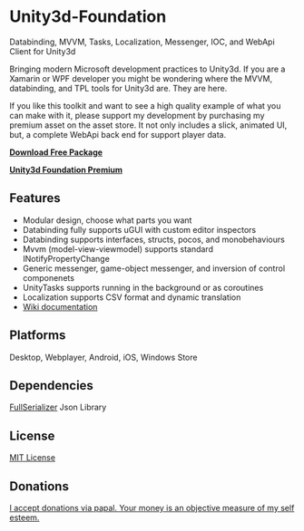 # Unity3d-Foundation
Databinding, MVVM, Tasks, Localization, Messenger, IOC, and WebApi Client for Unity3d

Bringing modern Microsoft development practices to Unity3d. If you are a Xamarin or WPF developer you might be wondering where the MVVM, databinding, and TPL tools for Unity3d are. They are here. 

If you like this toolkit and want to see a high quality example of what you can make with it, please support my development by purchasing my premium asset on the asset store. It not only includes a slick, animated UI, but, a complete WebApi back end for support player data.

**[Download Free Package](https://github.com/NVentimiglia/Unity3d-Foundation/raw/master/Foundation-2015-9-11.unitypackage)**

**[Unity3d Foundation Premium](http://unity3dfoundation.com)**

## Features

- Modular design, choose what parts you want
- Databinding fully supports uGUI with custom editor inspectors
- Databinding supports interfaces, structs, pocos, and monobehaviours
- Mvvm (model-view-viewmodel) supports standard INotifyPropertyChange
- Generic messenger, game-object messenger, and inversion of control componenets
- UnityTasks supports running in the background or as coroutines
- Localization supports CSV format and dynamic  translation
- [Wiki documentation](https://github.com/NVentimiglia/Unity3d-Foundation/wiki)

## Platforms
Desktop, Webplayer, Android, iOS, Windows Store


## Dependencies
[FullSerializer](https://github.com/jacobdufault/fullserializer) Json Library

## License
[MIT License](https://github.com/NVentimiglia/Unity3d-Foundation/blob/master/README.md)

## Donations
[I accept donations via papal. Your money is an objective measure of my self esteem.](https://www.paypal.com/us/cgi-bin/webscr?cmd=_send-money&nav=1&email=nick@simplesys.us)
